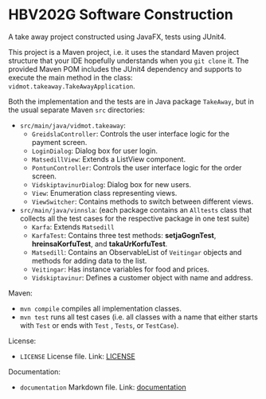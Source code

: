 # HBV202G Software Construction

A take away project constructed using JavaFX, tests using JUnit4.

This project is a Maven project, i.e. it uses the standard Maven project structure that your IDE hopefully understands
when you `git clone` it. The provided Maven POM includes the JUnit4 dependency and supports to execute the main method
in the class: `vidmot.takeaway.TakeAwayApplication`.

Both the implementation and the tests are in Java package `TakeAway`, but in the usual separate Maven `src`
directories:

- `src/main/java/vidmot.takeaway`:
    - `GreidslaController`: Controls the user interface logic for the payment screen.
    - `LoginDialog`: Dialog box for user login.
    - `MatsedillView`: Extends a ListView component.
    - `PontunController`: Controls the user interface logic for the order screen.
    - `VidskiptavinurDialog`: Dialog box for new users.
    - `View`: Enumeration class representing views.
    - `ViewSwitcher`: Contains methods to switch between different views.
- `src/main/java/vinnsla`: (each package contains an `Alltests` class that collects all the test cases for the respective
  package in one test suite)
    - `Karfa`: Extends `Matsedill` 
    - `KarfaTest`: Contains three test methods: __setjaGognTest__, __hreinsaKorfuTest__, and __takaUrKorfuTest__.
    - `Matsedill`: Contains an ObservableList of `Veitingar` objects and methods for adding data to the list.
    - `Veitingar`: Has instance variables for food and prices.
    - `Vidskiptavinur`: Defines a customer object with name and address.

Maven:

- `mvn compile` compiles all implementation classes.
- `mvn test` runs all test cases (i.e. all classes with a name that either starts with `Test` or ends with `Test`
  , `Tests`, or `TestCase`).

License:

- `LICENSE` License file. Link: [LICENSE](LICENSE)

Documentation:

- `documentation` Markdown file. Link: [documentation](src/site/markdown/documentation.md)
